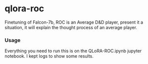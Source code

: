 # qlora-roc
Finetuning of Falcon-7b, ROC is an Average D&amp;D player, present it a situation, it will explain the thought process of an average player.

### Usage

Everything you need to run this is on the QLoRA-ROC.ipynb jupyter notebook. I kept logs to show some results.
